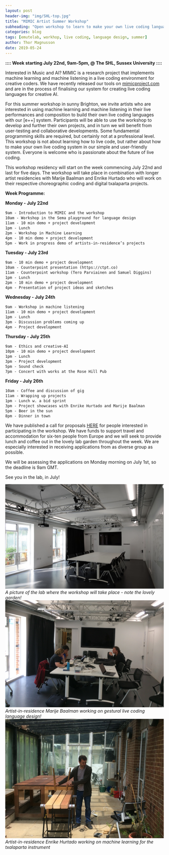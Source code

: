 ```yaml
---
layout: post
header-img: "img/SHL-top.jpg"
title: "MIMIC Artist Summer Workshop"
subheading: "Open workshop to learn to make your own live coding language with [e++]"
categories: blog
tags: [emutelab, workhop, live coding, language design, summer]
author: Thor Magnusson
date: 2019-05-24
---
```



**:::: Week starting July 22nd, 9am-5pm, @ The SHL, Sussex University ::::**

Interested in Music and AI? MIMIC is a research project that implements machine learning and machine listening in a live coding environment for creative coders. We have recently released our tools on <a href="http://www.mimicproject.com">mimicproject.com</a> and are in the process of finalising our system for creating live coding languages for creative AI.

For this summer workshop in sunny Brighton, we invite artists who are interested in using machine learning and machine listening in their live performances and composition to build their own live coding languages with our [e++] system. Participants will be able to use the workshop to develop and further their own projects, and in turn we will benefit from user-testing and collaborative developments. Some fundamental programming skills are required, but certainly not at a professional level. This workshop is not about learning how to live code, but rather about how to make your own live coding system in our simple and user-friendly system. Everyone is welcome who is passionate about the future of live coding.

This workshop residency will start on the week commencing July 22nd and last for five days. The workshop will take place in combination with longer artist residencies with Marije Baalman and Enrike Hurtado who will work on their respective choreographic coding and digital txalaparta projects.

**Week Programme:**

**Monday - July 22nd**

	9am - Introduction to MIMIC and the workshop
	10am - Workshop in the Sema playground for language design
	11am - 10 min demo + project development
	1pm - Lunch
	2pm - Workshop in Machine Learning
	4pm - 10 min demo + project development
	5pm - Work in progress demo of artists-in-residence’s projects

**Tuesday - July 23rd**

	9am - 10 min demo + project development
	10am - Counterpoint presentation (https://ctpt.co)
	11am - Counterpoint workshop (Tero Parviainen and Samuel Diggins)
	1pm - Lunch
	2pm - 10 min demo + project development
	4pm - Presentation of project ideas and sketches

**Wednesday - July 24th**

	9am - Workshop in machine listening
	11am - 10 min demo + project development
	1pm - Lunch
	3pm - Discussion problems coming up
	4pm - Project development

**Thursday - July 25th**

	9am - Ethics and creative-AI
	10pm - 10 min demo + project development
	1pm - Lunch
	3pm - Project development
	5pm - Sound check
	7pm - Concert with works at the Rose Hill Pub

**Friday - July 26th**

	10am - Coffee and discussion of gig
	11am - Wrapping up projects
	1pm - Lunch w. a bid sprint 
	3pm - Project showcases with Enrike Hurtado and Marije Baalman
	5pm - Beer in the sun
	8pm - Dinner in town


We have published a call for proposals <a href="https://forms.gle/gYBHKBRrsokn3SjQ6">HERE</a> for people interested in participating in the workshop. We have funds to support travel and accommodation for six-ten people from Europe and we will seek to provide lunch and coffee out in the lovely lab garden throughout the week. We are especially interested in receiving applications from as diverse group as possible.

We will be assessing the applications on Monday morning on July 1st, so the deadline is 9am GMT.

See you in the lab, in July!

![Digital Humanities lab](/img/SHL.png)
*A picture of the lab where the workshop will take place - note the lovely garden!*
![Artist-in-residence Marije](/img/Marije.jpg)
*Artist-in-residence Marije Baalman working on gestural live coding language design!*
![Artist-in-residence Enrike](/img/Enrike.jpg)
*Artist-in-residence Enrike Hurtado working on machine learning for the txalaparta instrument*
